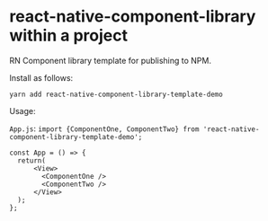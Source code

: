 # react-native-component-library within a project

RN Component library template for publishing to NPM.

Install as follows:

```
yarn add react-native-component-library-template-demo
```

Usage:

`App.js`:
`import {ComponentOne, ComponentTwo} from 'react-native-component-library-template-demo';
`

```
const App = () => {
  return(
      <View>
        <ComponentOne />
        <ComponentTwo />
      </View>
  );
};

```


